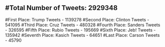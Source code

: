 #Total Number of Tweets: 2929348 
---
#First Place: Trump Tweets - 1139278
#Second Place: Clinton Tweets - 541095
#Third Place: Cruz Tweets - 480328
#Fourth Place: Sanders Tweets - 326595
#Fifth Place: Rubio Tweets - 195669
#Sixth Place: Jeb! Tweets - 135942
#Seventh Place: Kasich Tweets - 64651
#Last Place: Carson Tweets - 45790
